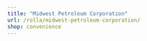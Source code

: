 ```yaml
---
title: "Midwest Petroleum Corporation"
url: /rolla/midwest-petroleum-corporation/
shop: convenience
---
```

